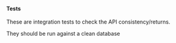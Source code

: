 #### Tests


These are integration tests to check the API consistency/returns. 

They should be run against a clean database